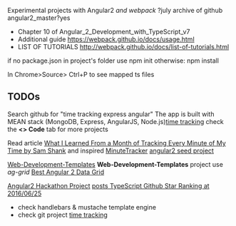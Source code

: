 Experimental projects with Angular2 _and webpack_
?july archive of github angular2_master?yes
- Chapter 10 of Angular_2_Development_with_TypeScript_v7
- Additional guide https://webpack.github.io/docs/usage.html
- LIST OF TUTORIALS http://webpack.github.io/docs/list-of-tutorials.html

if no package.json in project's folder use 
npm init
otherwise:
npm install


In Chrome>Source> Ctrl+P to see mapped ts files

## TODOs

Search github for "time tracking express angular"
The app is built with MEAN stack (MongoDB, Express, AngularJS, Node.js)[time tracking](https://github.com/romanmandryk/timetracker)
check the __<> Code__ tab for more projects

Read article [What I Learned From a Month of Tracking Every Minute of My Time  by Sam Shank](https://www.linkedin.com/pulse/productivity-hacks-what-i-learned-from-month-tracking-sam-shank) 
and inspired [MinuteTracker](https://github.com/mavharsha/MinuteTracker)
[angular2 seed project](https://github.com/dacho68/angular2-samples)

[Web-Development-Templates](https://github.com/ErikVanNorstrand/Web-Development-Templates/tree/master/Angular2-Node5_ExpressJS)
__Web-Development-Templates__ project use _ag-grid_
[Best Angular 2 Data Grid](https://www.ag-grid.com/best-angular-2-data-grid/index.php)

[Angular2 Hackathon Project](https://www.angularattack.com/entries/2853-angoor)
[posts TypeScript Github Star Ranking at 2016/06/25](https://github.com/38elements/38elements.github.com/blob/2a40787c8a2c301df0c87f9426ceb53d07b369a1/_posts/2016-06-25-typescript-repository-github-star-ranking.md)



- check handlebars & mustache template engine
- check git project [time tracking](https://github.com/dwyl/time)